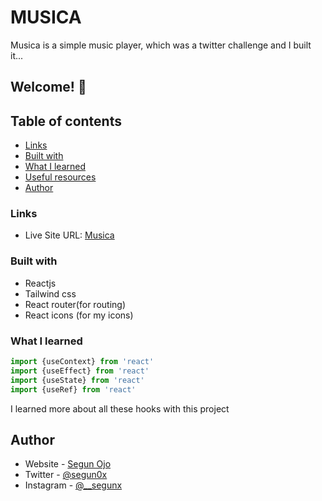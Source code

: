 # MUSICA
Musica is a simple music player, which was a twitter challenge and I built it...

## Welcome! 👋

## Table of contents

  - [Links](#links)
  - [Built with](#built-with)
  - [What I learned](#what-i-learned)
  - [Useful resources](#useful-resources)
  - [Author](#author)


### Links

- Live Site URL: [Musica](https://musica-music.netlify.app)

### Built with

- Reactjs
- Tailwind css
- React router(for routing)
- React icons (for my icons)

### What I learned

```js
import {useContext} from 'react'
import {useEffect} from 'react'
import {useState} from 'react'
import {useRef} from 'react'
```
I learned more about all these hooks with this project

## Author

- Website - [Segun Ojo](https://sneaker-product.netlify.app)
- Twitter - [@segun0x](https://www.twitter.com/segun0x)
- Instagram - [@__segunx](https://www.instagram.com/__segunx)
